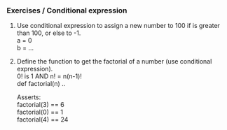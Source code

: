 ### Exercises / Conditional expression

1. Use conditional expression to assign a new number to 100 if is greater than 100, or else to -1.  
   a = 0  
   b = ...  

2. Define the function to get the factorial of a number (use conditional expression).  
   0! is 1 AND n! = n(n-1)!  
   def factorial(n) ..  
   
   Asserts:  
    factorial(3) == 6  
    factorial(0) == 1  
    factorial(4) == 24  